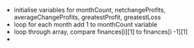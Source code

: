 - initialise variables for monthCount, netchangeProfits, averageChangeProfits, greatestProfit, greatestLoss
- loop for each month add 1 to monthCount variable
- loop through array, compare finances[i][1] to finances[i -1][1]
- 